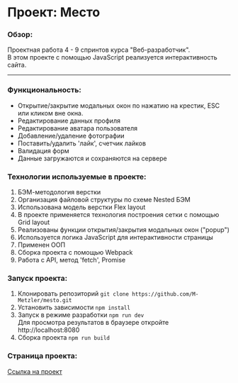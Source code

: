 # Проект: Место

### Обзор:
Проектная работа 4 - 9 спринтов курса "Веб-разработчик".  
В этом проекте c помощью JavaScript реализуется интерактивность сайта.  

---

### Функциональность:
- Открытие/закрытие модальных окон по нажатию на крестик, ESC или кликом вне окна.
- Редактирование данных профиля
- Редактирование аватара пользователя
- Добавление/удаление фотографии
- Поставить/удалить 'лайк', счетчик лайков
- Валидация форм
- Данные загружаются и сохраняются на сервере


### Технологии используемые в проекте:

1. БЭМ-методология верстки
2. Организация файловой структуры по схеме Nested БЭМ
3. Использована модель верстки Flex layout
4. В проекте применяется технология построения сетки с помощью Grid layout
5. Реализованы функции открытия/закрытия модальных окон ("popup")
6. Используется логика JavaScript для интерактивности страницы
7. Применен ООП
8. Сборка проекта с помощью Webpack
9. Работа с API, метод 'fetch', Promise

### Запуск проекта:
1. Клонировать репозиторий ``` git clone https://github.com/M-Metzler/mesto.git ```
2. Установить зависимости ``` npm install ```
3. Запуск в режиме разработки ``` npm run dev ```  
Для просмотра результатов в браузере откройте http://localhost:8080
5. Сборка проекта ``` npm run build ```


### Страница проекта:

[Ссылка на проект](https://m-metzler.github.io/mesto/index.html)
